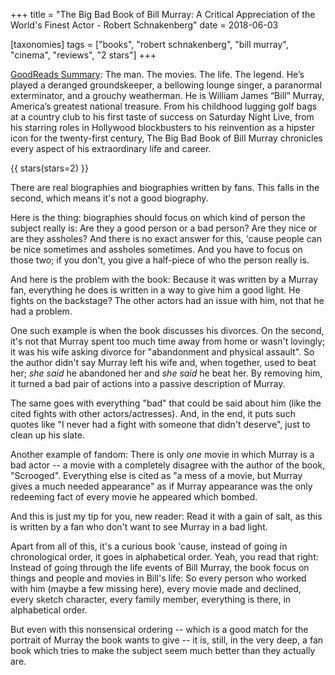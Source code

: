 +++
title = "The Big Bad Book of Bill Murray: A Critical Appreciation of the World's Finest Actor - Robert Schnakenberg"
date = 2018-06-03

[taxonomies]
tags = ["books", "robert schnakenberg", "bill murray", "cinema", "reviews", 
"2 stars"]
+++

[GoodReads Summary](https://www.goodreads.com/book/show/23995466-the-big-bad-book-of-bill-murray):
The man. The movies. The life. The legend. He’s played a deranged
groundskeeper, a bellowing lounge singer, a paranormal exterminator, and a
grouchy weatherman. He is William James “Bill” Murray, America’s greatest
national treasure. From his childhood lugging golf bags at a country club to
his first taste of success on Saturday Night Live, from his starring roles in
Hollywood blockbusters to his reinvention as a hipster icon for the
twenty-first century, The Big Bad Book of Bill Murray chronicles every aspect
of his extraordinary life and career.

<!-- more -->

{{ stars(stars=2) }}

There are real biographies and biographies written by fans. This falls in the
second, which means it's not a good biography.

Here is the thing: biographies should focus on which kind of person the
subject really is: Are they a good person or a bad person? Are they nice or
are they assholes? And there is no exact answer for this, 'cause people can be
nice sometimes and assholes sometimes. And you have to focus on those two; if
you don't, you give a half-piece of who the person really is.

And here is the problem with the book: Because it was written by a Murray fan,
everything he does is written in a way to give him a good light. He fights on
the backstage? The other actors had an issue with him, not that he had a
problem.

One such example is when the book discusses his divorces. On the second, it's
not that Murray spent too much time away from home or wasn't lovingly; it was
his wife asking divorce for "abandonment and physical assault". So the author
didn't say Murray left his wife and, when together, used to beat her; *she
said* he abandoned her and *she said* he beat her. By removing him, it turned
a bad pair of actions into a passive description of Murray.

The same goes with everything "bad" that could be said about him (like the
cited fights with other actors/actresses). And, in the end, it puts such
quotes like "I never had a fight with someone that didn't deserve", just to
clean up his slate.

Another example of fandom: There is only *one* movie in which Murray is a bad
actor -- a movie with a completely disagree with the author of the book,
"Scrooged". Everything else is cited as "a mess of a movie, but Murray gives a
much needed appearance" as if Murray appearance was the only redeeming fact of
every movie he appeared which bombed.

And this is just my tip for you, new reader: Read it with a gain of salt, as
this is written by a fan who don't want to see Murray in a bad light.

Apart from all of this, it's a curious book 'cause, instead of going in
chronological order, it goes in alphabetical order. Yeah, you read that right:
Instead of going through the life events of Bill Murray, the book focus on
things and people and movies in Bill's life: So every person who worked with
him (maybe a few missing here), every movie made and declined, every sketch
character, every family member, everything is there, in alphabetical order. 

But even with this nonsensical ordering -- which is a good match for the portrait of Murray the book wants to give -- it is, still, in the very deep, a fan book which tries to make the subject seem much better than they actually are.
